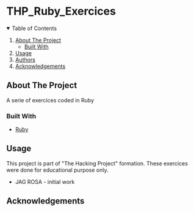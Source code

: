 # THP_Ruby_Exercices


<!-- TABLE OF CONTENTS -->
<details open="open">
  <summary>Table of Contents</summary>
  <ol>
    <li>
      <a href="#about-the-project">About The Project</a>
      <ul>
        <li><a href="#built-with">Built With</a></li>
      </ul>
    </li>    
    <li><a href="#usage">Usage</a></li>
    <li><a href="#usage">Authors</a></li>
    <li><a href="#acknowledgements">Acknowledgements</a></li>
  </ol>
</details>

<!-- ABOUT THE PROJECT -->
## About The Project
A serie of exercices coded in Ruby

<!-- BUILD WITH -->
### Built With
* [Ruby](https://launchschool.com/books/ruby)

<!-- USAGE  -->
## Usage
This project is part of "The Hacking Project" formation.
These exercices were done for educational purpose only.

<!-- Authors -->
* JAG ROSA - initial work

<!-- ACKNOWLEDGEMENTS -->
## Acknowledgements